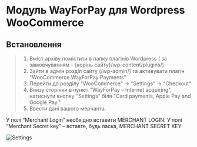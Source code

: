 Модуль WayForPay для Wordpress WooCommerce
=======

Встановлення
----
>1. Вміст архіву помістити в папку плагінів Wordpress ( за замовчуванням - {корінь сайту}/wp-content/plugins/)
>2. Зайти в адмін розділ сайту (/wp-admin/) та активувати плагін "WooCommerce WayForPay Payments"
>3. Перейти до розділу "WooCommerce" -> "Settings" -> "Checkout"
>4. Внизу сторінки в пункті "WayForPay – Internet acquiring", натиснути кнопку "Settings" біля "Card payments, Apple Pay and Google Pay."
>5. Ввести дані вашого мерчанта.

У полі “Merchant Login” необхідно вставити MERCHANT LOGIN.
У полі “Merchant Secret key” – вставте, будь ласка, MERCHANT SECRET KEY.

![Settings](https://github.com/wayforpay/Word-Press-Woocommerce/blob/master/settings.png)
